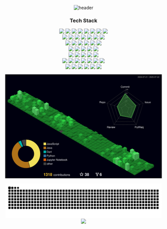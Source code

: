 <div align="center">

![header](https://capsule-render.vercel.app/api?type=waving&color=gradient&height=80&animation=fadeIn&section=footer&text=Hello+World!&fontAlign=50&fontSize=40&fontAlignY=70)


### Tech Stack
<!-- 프로그래밍 언어 -->
<img src="https://img.shields.io/badge/Java-007396?style=for-the-badge&logo=coffeescript&logoColor=white"/>
<img src="https://img.shields.io/badge/Javascript-ffb13b?style=for-the-badge&logo=javascript&logoColor=white"/>
<img src="https://img.shields.io/badge/TypeScript-3178C6?style=for-the-badge&logo=typescript&logoColor=white"/>
<img src="https://img.shields.io/badge/Dart-0175C2?style=for-the-badge&logo=Dart&logoColor=white"/>
<img src="https://img.shields.io/badge/Python-3766AB?style=for-the-badge&logo=Python&logoColor=white"/>
<img src="https://img.shields.io/badge/Swift-F05138?style=for-the-badge&logo=swift&logoColor=white"/>
<img src="https://img.shields.io/badge/HTML5-E34F26?style=for-the-badge&logo=HTML5&logoColor=white">
<img src="https://img.shields.io/badge/CSS3-1572B6?style=for-the-badge&logo=CSS3&logoColor=white"><br>
<!-- 프레임워크 & 라이브러리 -->
<!-- <img src="https://img.shields.io/badge/Spring-6DB33F?style=for-the-badge&logo=Spring&logoColor=white"/> -->
<img src="https://img.shields.io/badge/Node.js-339933?style=for-the-badge&logo=Node.js&logoColor=white"/>
<img src="https://img.shields.io/badge/Express.js-000000?style=for-the-badge&logo=express&logoColor=white"/>
<img src="https://img.shields.io/badge/SpringBoot-6DB33F?style=for-the-badge&logo=SpringBoot&logoColor=white"/>
<img src="https://img.shields.io/badge/Flutter-02569B?style=for-the-badge&logo=Flutter&logoColor=white"/>
<img src="https://img.shields.io/badge/React-20232A?style=for-the-badge&logo=react&logoColor=61DAFB"/>
<img src="https://img.shields.io/badge/Thymeleaf-005C0F?style=for-the-badge&logo=Thymeleaf&logoColor=white"/>
<img src="https://img.shields.io/badge/JSP-F7DC6F?style=for-the-badge&logo=coffeescript&logoColor=black"/><br>
<!-- 데이터베이스 & 데이터 액세스 -->
<img src="https://img.shields.io/badge/Mysql-4479A1?style=for-the-badge&logo=MySql&logoColor=white"/>
<img src="https://img.shields.io/badge/PostgreSQL-336791?style=for-the-badge&logo=postgresql&logoColor=white"/>
<img src="https://img.shields.io/badge/MongoDB-47A248?style=for-the-badge&logo=mongodb&logoColor=white"/>
<img src="https://img.shields.io/badge/Redis-DC382D?style=for-the-badge&logo=redis&logoColor=white"/>
<img src="https://img.shields.io/badge/JPA-59666C?style=for-the-badge&logo=hibernate&logoColor=white"/>
<img src="https://img.shields.io/badge/MyBatis-000000?style=for-the-badge&logo=sql&logoColor=white"/><br>
<!-- 웹 기술 & 템플릿 엔진 & 라이브러리-->
<!-- 서버 & 인프라 -->
<img src="https://img.shields.io/badge/Nginx-009639?style=for-the-badge&logo=nginx&logoColor=white"/>
<img src="https://img.shields.io/badge/Apache%20Tomcat-F8DC75?style=for-the-badge&logo=Apache-Tomcat&logoColor=black"/>
<img src="https://img.shields.io/badge/Uvicorn-0c2233?style=for-the-badge&logo=uvicorn&logoColor=white"/>
<img src="https://img.shields.io/badge/Ubuntu-E95420?style=for-the-badge&logo=ubuntu&logoColor=white"/>
<img src="https://img.shields.io/badge/CentOS-262577?style=for-the-badge&logo=CentOS&logoColor=white"/><br>
<!-- <img src="https://img.shields.io/badge/Linux-FCC624?style=for-the-badge&logo=linux&logoColor=black"/> -->
<!-- DevOps & 툴링 -->
<img src="https://img.shields.io/badge/Docker-2496ED?style=for-the-badge&logo=docker&logoColor=white"/>
<img src="https://img.shields.io/badge/Kubernetes-326CE5?style=for-the-badge&logo=kubernetes&logoColor=white"/>
<img src="https://img.shields.io/badge/Jenkins-D24939?style=for-the-badge&logo=jenkins&logoColor=white"/>
<img src="https://img.shields.io/badge/GitHub%20Actions-2088FF?style=for-the-badge&logo=GitHub%20Actions&logoColor=white"/>
<img src="https://img.shields.io/badge/Cloudflare-F38020?style=for-the-badge&logo=Cloudflare&logoColor=white"/><br>
<img src="https://img.shields.io/badge/Kong-003459?style=for-the-badge&logo=kong&logoColor=white"/>
<img src="https://img.shields.io/badge/Kafka-231F20?style=for-the-badge&logo=apachekafka&logoColor=white"/>
<img src="https://img.shields.io/badge/Zookeeper-FF9900?style=for-the-badge&logo=apache-zookeeper&logoColor=white"/>
<img src="https://img.shields.io/badge/Elasticsearch-005571?style=for-the-badge&logo=elasticsearch&logoColor=white"/>
<img src="https://img.shields.io/badge/Logstash-005571?style=for-the-badge&logo=logstash&logoColor=white"/>
<img src="https://img.shields.io/badge/Kibana-005571?style=for-the-badge&logo=kibana&logoColor=white"/> 
<img src="https://img.shields.io/badge/Filebeat-005571?style=for-the-badge&logo=elasticstack&logoColor=white"/><br>

<img src="https://img.shields.io/badge/Prometheus-E6522C?style=for-the-badge&logo=prometheus&logoColor=white"/>
<img src="https://img.shields.io/badge/Grafana-F46800?style=for-the-badge&logo=grafana&logoColor=white"/>
<img src="https://img.shields.io/badge/OpenTelemetry-3C7AFF?style=for-the-badge&logo=opentelemetry&logoColor=white"/>
<img src="https://img.shields.io/badge/Jaeger-00A9E0?style=for-the-badge&logo=jaeger&logoColor=white"/>
<img src="https://img.shields.io/badge/Swagger-85EA2D?style=for-the-badge&logo=Swagger&logoColor=black"/>
<img src="https://img.shields.io/badge/Postman-FF6C37?style=for-the-badge&logo=postman&logoColor=white"/>
<div align="center">
  
![](./profile-3d-contrib/profile-night-green.svg)

[//]: # ()
[//]: # (### 🌐 Links)

[//]: # ()
[//]: # ([![Tech Blog]&#40;http://img.shields.io/badge/-Tech%20blog-black?style=flat-square&logo=github&link=https://xotks7524.tistory.com&#41;]&#40;https://xotks7524.tistory.com&#41;)

[//]: # ([![Gmail]&#40;https://img.shields.io/badge/Gmail-d14836?style=flat-square&logo=Gmail&logoColor=white&link=mailto:xotks7524@gmail.com&#41;]&#40;mailto:xotks7524@gmail.com&#41;)

[//]: # ([![LinkedIn]&#40;https://img.shields.io/badge/LinkedIn-blue?style=flat-square&logo=Linkedin&logoColor=white&link=https://www.linkedin.com/public-profile/settings?trk=d_flagship3_profile_self_view_public_profile&#41;]&#40;https://www.linkedin.com/public-profile/settings?trk=d_flagship3_profile_self_view_public_profile&#41;)

[//]: # ()
[//]: # (</div>)


<p align="center">
  <img src="https://raw.githubusercontent.com/Tae4an/Tae4an/output/github-contribution-grid-snake.svg" alt="snake" />
  <br>

  <img src="https://github-profile-trophy.vercel.app/?username=Tae4an&theme=gruvbox&margin-w=5&column=-1">

</p>


